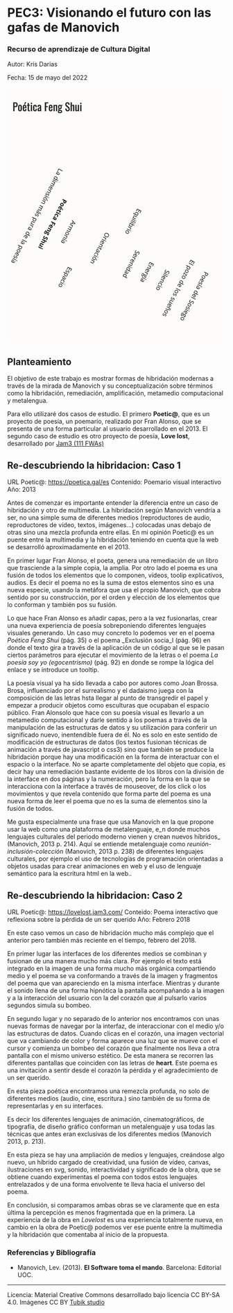 
# PEC3: Visionando el futuro con las gafas de Manovich 

### Recurso de aprendizaje de Cultura Digital 


Autor: Kris Darias 


Fecha: 15 de mayo del 2022 

![Cultura Digital](https://github.com/KrisDarias-UOC/PEC3-Visionando-el-futuro-con-las-gafas-de-Manovich/blob/397710db757370ec191882a8bb95afdf4031da14/poetica.jpg) 



## Planteamiento


El objetivo de este trabajo es mostrar formas de hibridación modernas a través de la mirada de Manovich y su conceptualización sobre términos como la hibridación, remediación, amplificación, metamedio computacional y metalengua.

Para ello utilizaré dos casos de estudio. El primero **Poetic@**, que es un proyecto de poesía, un poemario, realizado por Fran Alonso, que se presenta de una forma particular al usuario desarrollado en el 2013. El segundo caso de estudio es otro proyecto de poesía, **Love lost**, desarrollado por [Jam3 (111 FWAs)](https://thefwa.com/profiles/jam3)

## Re-descubriendo la hibridacion: Caso 1
URL Poetic@:  <https://poetica.gal/es>
Contenido: Poemario visual interactivo
Año: 2013

Antes de comenzar es importante entender la diferencia entre un caso de hibridación y otro de multimedia. La hibridación según Manovich vendría a ser, no una simple suma de diferentes medios (reproductores de audio, reproductores de vídeo, textos, imágenes…) colocadas unas debajo de otras sino una mezcla profunda entre ellas. En mi opinión Poetic@ es un puente entre la multimedia y la hibridación teniendo en cuenta que la web se desarrolló aproximadamente en el 2013.

En primer lugar Fran Alonso, el poeta, genera una remediación de un libro que trasciende a la simple copia, la amplia. Por otro lado el poema es una fusión de todos los elementos que lo componen, vídeos, toolip explicativos, audios. Es decir el poema no es la suma de estos elementos sino es una nueva especie, usando la metáfora que usa el propio Manovich, que cobra sentido por su construcción, por el orden y elección de los elementos que lo conforman y también pos su fusión.

Lo que hace Fran Alonso es añadir capas, pero a la vez fusionarlas, crear una nueva experiencia de poesía sobreponiendo diferentes lenguajes visuales generando. Un caso muy concreto lo podemos ver en el poema _Poética Feng Shui_ (pág. 35) o el poema _Exclusión socia_l (pág. 96) en donde el texto gira a través de la aplicación de un código al que se le pasan ciertos parámetros para ejecutar el movimiento de la letras o el poema _La poesía soy yo (egocentrismo)_ (pág. 92) en donde se rompe la lógica del enlace y se introduce un tooltip.

La poesía visual ya ha sido llevada a cabo por autores como Joan Brossa. Brosa, influenciado por el surrealismo y el dadaismo juega con la composición de las letras hsta llegar al punto de transgredir el papel y empezar a producir objetos como esculturas que ocupaban el espacio público. Fran Alonsolo que hace con su poesía visual es llevarlo a un metamedio computacional y darle sentido a los poemas a través de la manipulación de las estructuras de datos y su utilización para conferir un significado nuevo, inentendible fuera de él. No es solo en este sentido de modificación de estructuras de datos (los textos fusionan técnicas de animación a través de javascript o css3) sino que también se produce la hibridación porque hay una modificación en la forma de interactuar con el espacio o la interface. No se aparte completamente del objeto que copia, es decir hay una remediación bastante evidente de los libros con la división de la interface en dos páginas y la numeración, pero la forma en la que se interacciona con la interface a través de mouseover, de los click o los movimientos y que revela contenido que forma parte del poema es una nueva forma de leer el poema que no es la suma de elementos sino la fusión de todos.

Me gusta especialmente una frase que usa Manovich en la que propone usar la web como una plataforma de metalenguaje, e_n donde muchos lenguajes culturales del periodo moderno vienen y crean nuevos híbridos_ (Manovich, 2013 p. 214). Aquí se entiende metalenguaje como _reunión-inclusión-colección_ (Manovich, 2013 p. 238) de diferentes lenguajes culturales, por ejemplo el uso de tecnologías de programación orientadas a objetos usadas para crear animaciones en web y el uso de lenguaje semántico para la escritura html en la web..

## Re-descubriendo la hibridacion: Caso 2

URL Poetic@:  https://lovelost.jam3.com/
Conteido: Poema interactivo que reflexiona sobre la pérdida de un ser querido
Año: Febrero 2018

En este caso vemos un caso de hibridación mucho más complejo que el anterior pero también más reciente en el tiempo, febrero del 2018.

En primer lugar las interfaces de los diferentes medios se combinan y fusionan  de una manera mucho más clara. Por ejemplo el texto está integrado en la imagen de una forma mucho más orgánica compartiendo medio y el poema se va conformando a través de la imagen y fragmentos del poema que van apareciendo en la misma interface. Mientras y durante el sonido llena de una forma hipnótica la pantalla acompañando a la imagen y a la interacción del usuario con la del corazón que al pulsarlo varios segundos simula su bombeo.

En segundo lugar y no separado de lo anterior nos encontramos con unas nuevas formas de navegar por la interfaz, de interaccionar con el medio y/o las estructuras de datos. Cuando clicas en el corazón, una imagen vectorial que va cambiando de color y forma aparece una luz que se mueve con el cursor y comienza un bombeo del corazón que finalmente nos lleva a otra pantalla con el mismo universo estético. De esta manera se recorren las diferentes pantallas que coinciden con las letras de **heart**. Este poema es una invitación a sentir desde el corazón la pérdida y el agradecimiento de un ser querido.

En esta pieza poética encontramos una remezcla profunda, no solo de diferentes medios (audio, cine, escritura.) sino también de su forma de representarlas y en su interfaces.

Es decir los diferentes lenguajes de animación, cinematográficos, de tipografía, de diseño gráfico conforman un metalenguaje y usa todas las técnicas que antes eran exclusivas de los diferentes medios (Manovich 2013, p. 213).

En esta pieza se hay una ampliación de medios y lenguajes, creándose algo nuevo, un híbrido cargado de creatividad, una fusión de vídeo, canvas, ilustraciones en svg, sonido, interactividad y significado de la obra, que se obtiene cuando experimentas el poema con todos estos lenguajes entrelazados y de una forma envolvente te lleva hacia el universo del poema.

En conclusión, si comparamos ambas obras se ve claramente que en esta última la percepción es menos fragmentada que en la primera. La experiencia de la obra en _Lovelost_ es una experiencia totalmente nueva, en cambio en la obra de Poetic@ podemos ver ese puente entre la multimedia y la hibridación que comentaba al inicio de la propuesta. 

### Referencias y Bibliografía

* Manovich, Lev. (2013). **El Software toma el mando**. Barcelona: Editorial UOC. 


----

Licencia: Material Creative Commons desarrollado bajo licencia CC BY-SA 4.0. Imágenes CC BY [Tubik studio](https://blog.tubikstudio.com/how-to-create-original-flat-illustrations-designers-tips/) 
